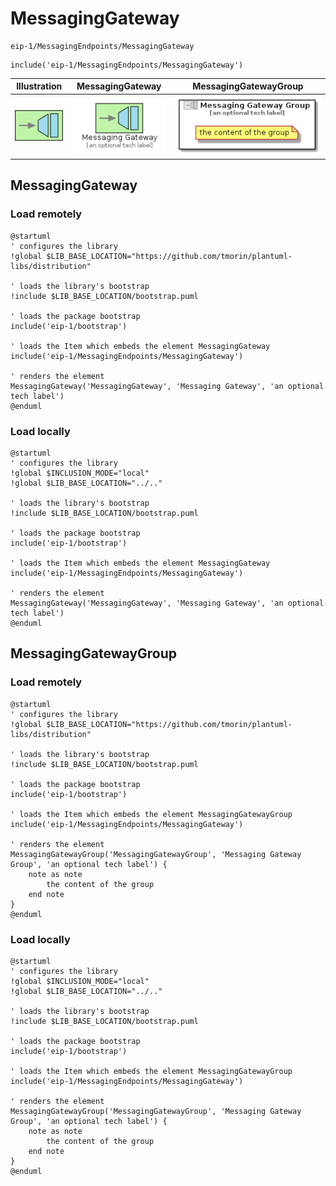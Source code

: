 # MessagingGateway


```text
eip-1/MessagingEndpoints/MessagingGateway
```

```text
include('eip-1/MessagingEndpoints/MessagingGateway')
```



| Illustration | MessagingGateway | MessagingGatewayGroup |
| :---: | :---: | :---: |
| ![illustration for Illustration](../../eip-1/MessagingEndpoints/MessagingGateway.png) | ![illustration for MessagingGateway](../../eip-1/MessagingEndpoints/MessagingGateway.Local.png) | ![illustration for MessagingGatewayGroup](../../eip-1/MessagingEndpoints/MessagingGatewayGroup.Local.png) |




## MessagingGateway

### Load remotely
```plantuml
@startuml
' configures the library
!global $LIB_BASE_LOCATION="https://github.com/tmorin/plantuml-libs/distribution"

' loads the library's bootstrap
!include $LIB_BASE_LOCATION/bootstrap.puml

' loads the package bootstrap
include('eip-1/bootstrap')

' loads the Item which embeds the element MessagingGateway
include('eip-1/MessagingEndpoints/MessagingGateway')

' renders the element
MessagingGateway('MessagingGateway', 'Messaging Gateway', 'an optional tech label')
@enduml
```

### Load locally
```plantuml
@startuml
' configures the library
!global $INCLUSION_MODE="local"
!global $LIB_BASE_LOCATION="../.."

' loads the library's bootstrap
!include $LIB_BASE_LOCATION/bootstrap.puml

' loads the package bootstrap
include('eip-1/bootstrap')

' loads the Item which embeds the element MessagingGateway
include('eip-1/MessagingEndpoints/MessagingGateway')

' renders the element
MessagingGateway('MessagingGateway', 'Messaging Gateway', 'an optional tech label')
@enduml
```

## MessagingGatewayGroup

### Load remotely
```plantuml
@startuml
' configures the library
!global $LIB_BASE_LOCATION="https://github.com/tmorin/plantuml-libs/distribution"

' loads the library's bootstrap
!include $LIB_BASE_LOCATION/bootstrap.puml

' loads the package bootstrap
include('eip-1/bootstrap')

' loads the Item which embeds the element MessagingGatewayGroup
include('eip-1/MessagingEndpoints/MessagingGateway')

' renders the element
MessagingGatewayGroup('MessagingGatewayGroup', 'Messaging Gateway Group', 'an optional tech label') {
    note as note
        the content of the group
    end note
}
@enduml
```

### Load locally
```plantuml
@startuml
' configures the library
!global $INCLUSION_MODE="local"
!global $LIB_BASE_LOCATION="../.."

' loads the library's bootstrap
!include $LIB_BASE_LOCATION/bootstrap.puml

' loads the package bootstrap
include('eip-1/bootstrap')

' loads the Item which embeds the element MessagingGatewayGroup
include('eip-1/MessagingEndpoints/MessagingGateway')

' renders the element
MessagingGatewayGroup('MessagingGatewayGroup', 'Messaging Gateway Group', 'an optional tech label') {
    note as note
        the content of the group
    end note
}
@enduml
```

